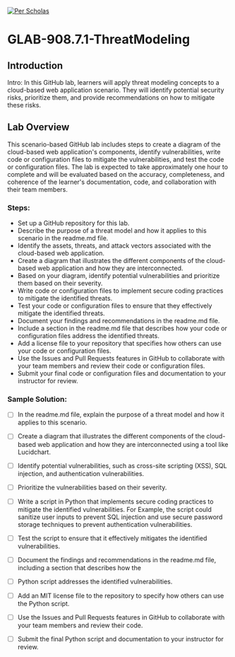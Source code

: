 [![Per Scholas](../per_scholas_logo.png)](https://www.perscholas.org) 


# GLAB-908.7.1-ThreatModeling

## Introduction
Intro:
In this GitHub lab, learners will apply threat modeling concepts to a cloud-based web application scenario. They will identify potential security risks, prioritize them, and provide recommendations on how to mitigate these risks.

## Lab Overview
This scenario-based GitHub lab includes steps to create a diagram of the cloud-based web application's components, identify vulnerabilities, write code or configuration files to mitigate the vulnerabilities, and test the code or configuration files. The lab is expected to take approximately one hour to complete and will be evaluated based on the accuracy, completeness, and coherence of the learner's documentation, code, and collaboration with their team members.

### Steps:

- Set up a GitHub repository for this lab.
- Describe the purpose of a threat model and how it applies to this scenario in the readme.md file.
- Identify the assets, threats, and attack vectors associated with the cloud-based web application.
- Create a diagram that illustrates the different components of the cloud-based web application and how they are interconnected.
- Based on your diagram, identify potential vulnerabilities and prioritize them based on their severity.
- Write code or configuration files to implement secure coding practices to mitigate the identified threats.
- Test your code or configuration files to ensure that they effectively mitigate the identified threats.
- Document your findings and recommendations in the readme.md file.
- Include a section in the readme.md file that describes how your code or configuration files address the identified threats.
- Add a license file to your repository that specifies how others can use your code or configuration files.
- Use the Issues and Pull Requests features in GitHub to collaborate with your team members and review their code or configuration files.
- Submit your final code or configuration files and documentation to your instructor for review.

### Sample Solution:

- [ ] In the readme.md file, explain the purpose of a threat model and how it applies to this scenario.
- [ ] Create a diagram that illustrates the different components of the cloud-based web application and how they are interconnected using a tool like Lucidchart.
- [ ] Identify potential vulnerabilities, such as cross-site scripting (XSS), SQL injection, and authentication vulnerabilities.
- [ ] Prioritize the vulnerabilities based on their severity.
- [ ] Write a script in Python that implements secure coding practices to mitigate the identified vulnerabilities. 
For Example, the script could sanitize user inputs to prevent SQL injection and use secure password storage techniques to prevent authentication vulnerabilities.

- [ ] Test the script to ensure that it effectively mitigates the identified vulnerabilities.
- [ ] Document the findings and recommendations in the readme.md file, including a section that describes how the
- [ ] Python script addresses the identified vulnerabilities.
- [ ] Add an MIT license file to the repository to specify how others can use the Python script.
- [ ] Use the Issues and Pull Requests features in GitHub to collaborate with your team members and review their code.
- [ ] Submit the final Python script and documentation to your instructor for review.
